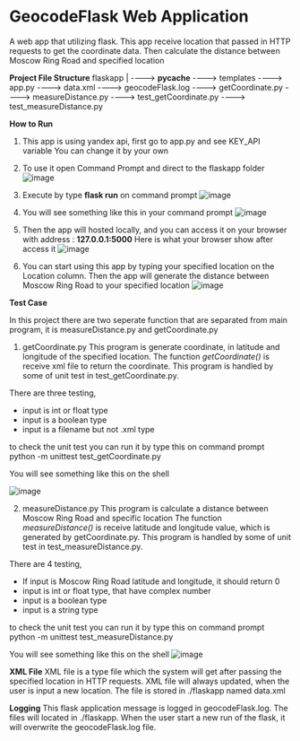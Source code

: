 # GeocodeFlask Web Application
A web app that utilizing flask. This app receive location that passed in HTTP requests to get the coordinate data. Then calculate the distance between Moscow Ring Road  and specified location

**Project File Structure**
flaskapp
|
----> __pycache__
----> templates
----> app.py
----> data.xml
----> geocodeFlask.log
----> getCoordinate.py
----> measureDistance.py
----> test_getCoordinate.py
----> test_measureDistance.py 

**How to Run**
1. This app is using yandex api, first go to app.py and see KEY_API variable
You can change it by your own

2. To use it open Command Prompt and direct to the flaskapp folder
![image](https://user-images.githubusercontent.com/36868806/123754529-326c4980-d8e5-11eb-978b-633cb4514266.png)


3. Execute by type **flask run** on command prompt
![image](https://user-images.githubusercontent.com/36868806/123751979-8b86ae00-d8e2-11eb-8c5a-86ec3902d0ed.png)


4. You will see something like this in your command prompt
![image](https://user-images.githubusercontent.com/36868806/123755175-db1aa900-d8e5-11eb-955e-e90abdf1c80e.png)

5. Then the app will hosted locally, and you can access it on your browser with address : **127.0.0.1:5000**
Here is what your browser show after access it
![image](https://user-images.githubusercontent.com/36868806/123752412-f506bc80-d8e2-11eb-9658-a0549650d5ce.png)


6. You can start using this app by typing your specified location on the Location column. 
Then the app will generate the distance between Moscow Ring Road to your specified location
![image](https://user-images.githubusercontent.com/36868806/123752624-2c756900-d8e3-11eb-9a34-7d40c5e5e36b.png)




**Test Case**

In this project there are two seperate function that are separated from main program, it is measureDistance.py and getCoordinate.py

1. getCoordinate.py
This program is generate coordinate, in latitude and longitude of the specified location. 
The function _getCoordinate()_ is receive xml file to return the coordinate. 
This program is handled by some of unit test in test_getCoordinate.py.

There are three testing, 
- input is int or float type
- input is a boolean type
- input is a filename but not .xml type

to check the unit test you can run it by type this on command prompt
python -m unittest test_getCoordinate.py

You will see something like this on the shell

![image](https://user-images.githubusercontent.com/36868806/123753611-3ea3d700-d8e4-11eb-99b0-368b013d3f14.png)


2. measureDistance.py
This program is calculate a distance between Moscow Ring Road and specific location 
The function _measureDistance()_ is receive latitude and longitude value, which is generated by getCoordinate.py. 
This program is handled by some of unit test in test_measureDistance.py.

There are 4 testing, 
- If input is Moscow Ring Road latitude and longitude, it should return 0
- input is int or float type, that have complex number
- input is a boolean type
- input is a string type

to check the unit test you can run it by type this on command prompt
python -m unittest test_measureDistance.py

You will see something like this on the shell
![image](https://user-images.githubusercontent.com/36868806/123754409-0d77d680-d8e5-11eb-9f91-248a333368aa.png)

**XML File**
XML file is a type file which the system will get after passing the specified location in HTTP requests.
XML file will always updated, when the user is input a new location. The file is stored in ./flaskapp named data.xml


**Logging**
This flask application message is logged in geocodeFlask.log. The files will located in ./flaskapp.
When the user start a new run of the flask, it will overwrite the geocodeFlask.log file. 

